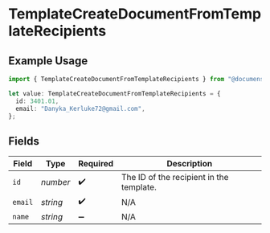 # TemplateCreateDocumentFromTemplateRecipients

## Example Usage

```typescript
import { TemplateCreateDocumentFromTemplateRecipients } from "@documenso/sdk-typescript/models/operations";

let value: TemplateCreateDocumentFromTemplateRecipients = {
  id: 3401.01,
  email: "Danyka_Kerluke72@gmail.com",
};
```

## Fields

| Field                                    | Type                                     | Required                                 | Description                              |
| ---------------------------------------- | ---------------------------------------- | ---------------------------------------- | ---------------------------------------- |
| `id`                                     | *number*                                 | :heavy_check_mark:                       | The ID of the recipient in the template. |
| `email`                                  | *string*                                 | :heavy_check_mark:                       | N/A                                      |
| `name`                                   | *string*                                 | :heavy_minus_sign:                       | N/A                                      |